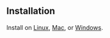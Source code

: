 ## Installation

Install on [Linux](https://docs.docker.com/linux), [Mac](https://docs.docker.com/mac/), or [Windows](https://docs.docker.com/windows/).
